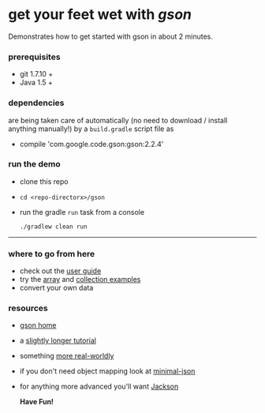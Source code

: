 # get your feet wet with *gson*    

Demonstrates how to get started with gson in about 2 minutes.  


### prerequisites

* git 1.7.10 +
* Java 1.5 +

### dependencies

are being taken care of automatically (no need to download / install anything manually!) by a `build.gradle` script file as

 * compile 'com.google.code.gson:gson:2.2.4'


### run the demo

* clone this repo
* `cd <repo-directorx>/gson`
* run the gradle `run` task from a console

    `./gradlew clean run`


___

### where to go from here

* check out the [user guide](https://sites.google.com/site/gson/gson-user-guide)  
* try the [array](https://sites.google.com/site/gson/gson-user-guide#TOC-Array-Examples) and [collection examples](https://sites.google.com/site/gson/gson-user-guide#TOC-Collections-Examples)
* convert your own data


### resources

* [gson home](http://code.google.com/p/google-gson/)
* a [slightly longer tutorial](http://www.mkyong.com/java/how-do-convert-java-object-to-from-json-format-gson-api/)
* something [more real-worldly](http://www.codeproject.com/Articles/604719/Java-JSON-mapping-with-GSON)
* if you don't need object mapping look at [minimal-json](https://github.com/ralfstx/minimal-json)
* for anything more advanced you'll want [Jackson](https://github.com/FasterXML/jackson)

    **Have Fun!**
